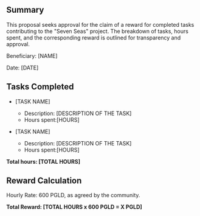 
## Summary

This proposal seeks approval for the claim of a reward for completed tasks contributing to the "Seven Seas" project. The breakdown of tasks, hours spent, and the corresponding reward is outlined for transparency and approval.

Beneficiary: [NAME]

Date: [DATE]

## Tasks Completed


- [TASK NAME]
	- Description: [DESCRIPTION OF THE TASK]
	- Hours spent:[HOURS]

- [TASK NAME]
	- Description: [DESCRIPTION OF THE TASK]
	- Hours spent:[HOURS]

**Total hours: [TOTAL HOURS]**

## Reward Calculation

Hourly Rate: 600 PGLD, as agreed by the community.

**Total Reward: [TOTAL HOURS x 600 PGLD = X PGLD]**